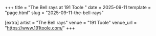 +++
title = "The Bell rays at 191 Toole  "
date = 2025-09-11
template = "page.html"
slug = "2025-09-11-the-bell-rays"

[extra]
artist = "The Bell rays"
venue = "191 Toole"
venue_url = "https://www.191toole.com/"
+++
